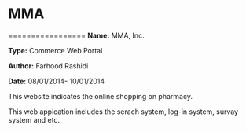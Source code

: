 MMA
===
=================
__Name:__ MMA, Inc.

__Type:__ Commerce Web Portal

__Author:__ Farhood Rashidi

__Date:__ 08/01/2014- 10/01/2014

This website indicates the online shopping on pharmacy.

This web appication includes the serach system, log-in system, survay system and etc.
